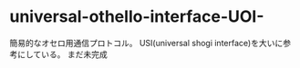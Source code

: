 # universal-othello-interface-UOI-
簡易的なオセロ用通信プロトコル。
USI(universal shogi interface)を大いに参考にしている。
まだ未完成
